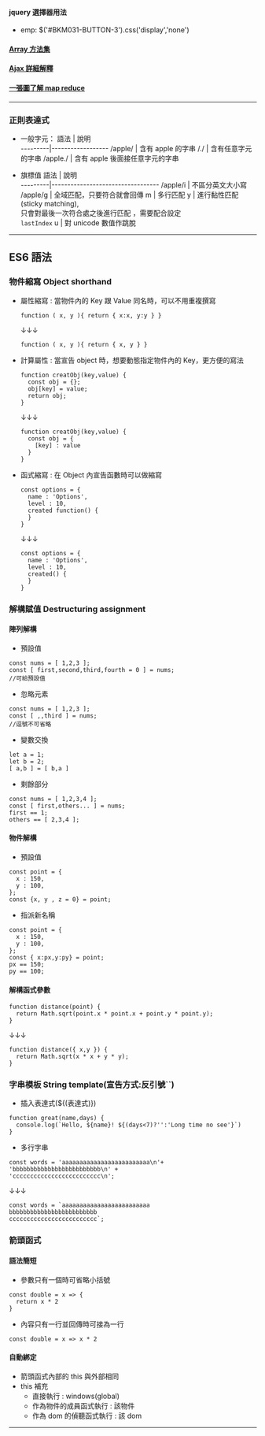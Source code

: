 #### jquery 選擇器用法

-   emp: \$('#BKM031-BUTTON-3').css('display','none')

#### [Array 方法集](https://ithelp.ithome.com.tw/articles/10213787)

#### [Ajax 詳細解釋](https://blog.techbridge.cc/2019/10/05/javascript-async-sync-and-callback/)

#### [一張圖了解 map reduce](https://www.datasciencecentral.com/forum/topics/what-is-map-reduce)

---

### 正則表達式

-   一般字元：
    語法 | 說明  
    ---------|------------------
    /apple/ | 含有 apple 的字串
    /./ | 含有任意字元的字串
    /apple./ | 含有 apple 後面接任意字元的字串

*   旗標值
    語法 | 說明  
     ---------|----------------------------------
    /apple/i | 不區分英文大小寫
    /apple/g | 全域匹配，只要符合就會回傳
    m | 多行匹配
    y | 進行黏性匹配(sticky matching),<br>只會對最後一次符合處之後進行匹配 ，需要配合設定<br>`lastIndex`
    u | 對 unicode 數值作跳脫

---

## ES6 語法

### 物件縮寫 Object shorthand

-   屬性縮寫 : 當物件內的 Key 跟 Value 同名時，可以不用重複撰寫
    ```
    function ( x, y ){ return { x:x, y:y } }
    ```
    ↓↓↓
    ```
    function ( x, y ){ return { x, y } }
    ```

*   計算屬性 : 當宣告 object 時，想要動態指定物件內的 Key，更方便的寫法

    ```
    function creatObj(key,value) {
      const obj = {};
      obj[key] = value;
      return obj;
    }
    ```

    ↓↓↓

    ```
    function creatObj(key,value) {
      const obj = {
        [key] : value
      }
    }
    ```

*   函式縮寫 : 在 Object 內宣告函數時可以做縮寫

    ```
    const options = {
      name : 'Options',
      level : 10,
      created function() {
      }
    }
    ```

    ↓↓↓

    ```
    const options = {
      name : 'Options',
      level : 10,
      created() {
      }
    }
    ```

### 解構賦值 Destructuring assignment

#### 陣列解構

-   預設值

```
const nums = [ 1,2,3 ];
const [ first,second,third,fourth = 0 ] = nums;
//可給預設值
```

-   忽略元素

```
const nums = [ 1,2,3 ];
const [ ,,third ] = nums;
//逗號不可省略
```

-   變數交換

```
let a = 1;
let b = 2;
[ a,b ] = [ b,a ]
```

-   剩餘部分

```
const nums = [ 1,2,3,4 ];
const [ first,others... ] = nums;
first == 1;
others == [ 2,3,4 ];
```

#### 物件解構

-   預設值

```
const point = {
  x : 150,
  y : 100,
};
const {x, y , z = 0} = point;
```

-   指派新名稱

```
const point = {
  x : 150,
  y : 100,
};
const { x:px,y:py} = point;
px == 150;
py == 100;
```

#### 解構函式參數

```
function distance(point) {
  return Math.sqrt(point.x * point.x + point.y * point.y);
}
```

↓↓↓

```
function distance({ x,y }) {
  return Math.sqrt(x * x + y * y);
}
```

### 字串模板 String template(宣告方式:反引號``)

-   插入表達式(\${(表達式)})

```
function great(name,days) {
  console.log(`Hello, ${name}! ${(days<7)?'':'Long time no see'}`)
}
```

-   多行字串

```
const words = 'aaaaaaaaaaaaaaaaaaaaaaaaa\n'+
'bbbbbbbbbbbbbbbbbbbbbbbbb\n' +
'ccccccccccccccccccccccccc\n';
```

↓↓↓

```
const words = `aaaaaaaaaaaaaaaaaaaaaaaaa
bbbbbbbbbbbbbbbbbbbbbbbbb
ccccccccccccccccccccccccc`;
```

### 箭頭函式

#### 語法簡短

-   參數只有一個時可省略小括號

```
const double = x => {
  return x * 2
}
```

-   內容只有一行並回傳時可接為一行

```
const double = x => x * 2
```

#### 自動綁定

-   箭頭函式內部的 this 與外部相同
-   this 補充
    -   直接執行 : windows(global)
    -   作為物件的成員函式執行 : 該物件
    -   作為 dom 的偵聽函式執行 : 該 dom

---
